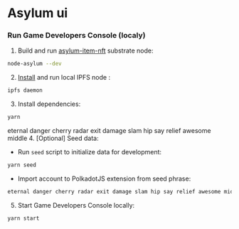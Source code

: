 # Asylum ui

### Run Game Developers Console (localy)

1. Build and run [asylum-item-nft](https://gitlab.com/asylum-space/asylum-item-nft) substrate node:
```bash
node-asylum --dev
```
2. [Install]((https://docs.ipfs.io/install/command-line/#official-distributions)) and run local IPFS node :
```bash
ipfs daemon
```
3. Install dependencies:
```bash
yarn
```

eternal danger cherry radar exit damage slam hip say relief awesome middle
4. [Optional] Seed data:
- Run `seed` script to initialize data for development:
```bash
yarn seed
```
- Import account to PolkadotJS extension from seed phrase:
```bash 
eternal danger cherry radar exit damage slam hip say relief awesome middle
```
5. Start Game Developers Console locally:
```bash 
yarn start
